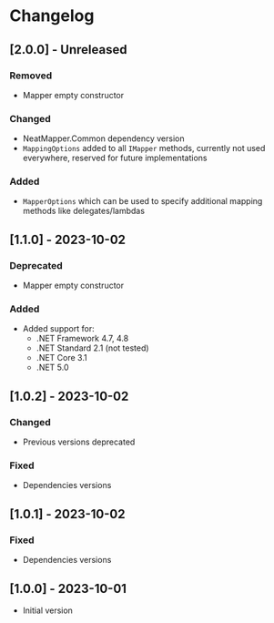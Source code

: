 # Changelog

## [2.0.0] - Unreleased

### Removed

- Mapper empty constructor

### Changed

- NeatMapper.Common dependency version
- `MappingOptions` added to all `IMapper` methods, currently not used everywhere, reserved for future implementations

### Added

- `MapperOptions` which can be used to specify additional mapping methods like delegates/lambdas

## [1.1.0] - 2023-10-02

### Deprecated

- Mapper empty constructor

### Added

- Added support for:
  - .NET Framework 4.7, 4.8
  - .NET Standard 2.1 (not tested)
  - .NET Core 3.1
  - .NET 5.0

## [1.0.2] - 2023-10-02

### Changed

- Previous versions deprecated

### Fixed

- Dependencies versions

## [1.0.1] - 2023-10-02

### Fixed

- Dependencies versions

## [1.0.0] - 2023-10-01

- Initial version